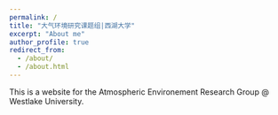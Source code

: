 ```yaml
---
permalink: /
title: "大气环境研究课题组|西湖大学"
excerpt: "About me"
author_profile: true
redirect_from: 
  - /about/
  - /about.html
---
```


This is a website for the Atmospheric Environement Research Group @ Westlake University.